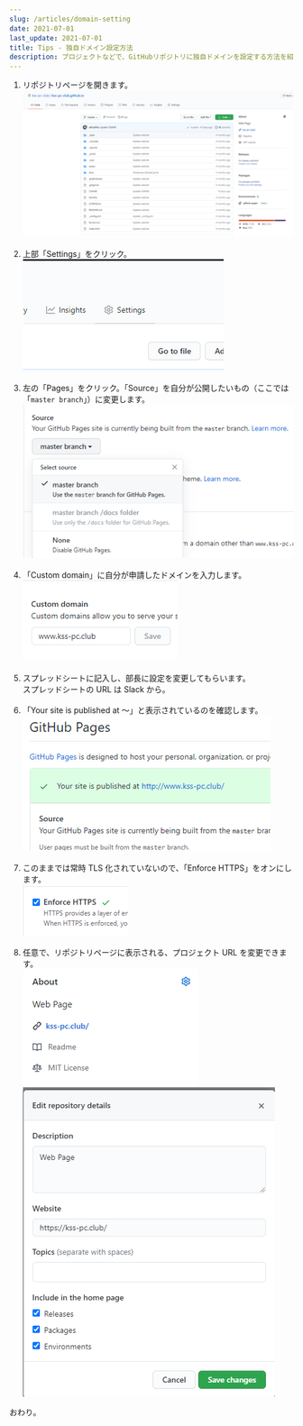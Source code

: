 ```yaml
---
slug: /articles/domain-setting
date: 2021-07-01
last_update: 2021-07-01
title: Tips - 独自ドメイン設定方法
description: プロジェクトなどで、GitHubリポジトリに独自ドメインを設定する方法を紹介しています。
---
```


1. リポジトリページを開きます。<br>![](/images/articles/2021/domain-setting/01.png)<br><br>
2. 上部「Settings」をクリック。<br>![](/images/articles/2021/domain-setting/02.png)<br><br>
3. 左の「Pages」をクリック。「Source」を自分が公開したいもの（ここでは「`master branch`」）に変更します。<br>![](/images/articles/2021/domain-setting/03.png)<br><br>
4. 「Custom domain」に自分が申請したドメインを入力します。<br>![](/images/articles/2021/domain-setting/04.png)<br><br>
5. スプレッドシートに記入し、部長に設定を変更してもらいます。<br>スプレッドシートの URL は Slack から。<br><br>
6. 「Your site is published at ～」と表示されているのを確認します。<br>![](/images/articles/2021/domain-setting/05.png)<br><br>
7. このままでは常時 TLS 化されていないので、「Enforce HTTPS」をオンにします。<br>![](/images/articles/2021/domain-setting/06.png)<br><br>
8. 任意で、リポジトリページに表示される、プロジェクト URL を変更できます。<br>![](/images/articles/2021/domain-setting/07.png)
   ![](/images/articles/2021/domain-setting/08.png)

おわり。
